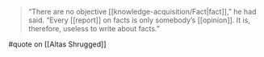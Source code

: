 > “There are no objective [[knowledge-acquisition/Fact|fact]],” he had said. “Every [[report]] on facts is only somebody’s [[opinion]]. It is, therefore, useless to write about facts.”

#quote  on [[Altas Shrugged]]